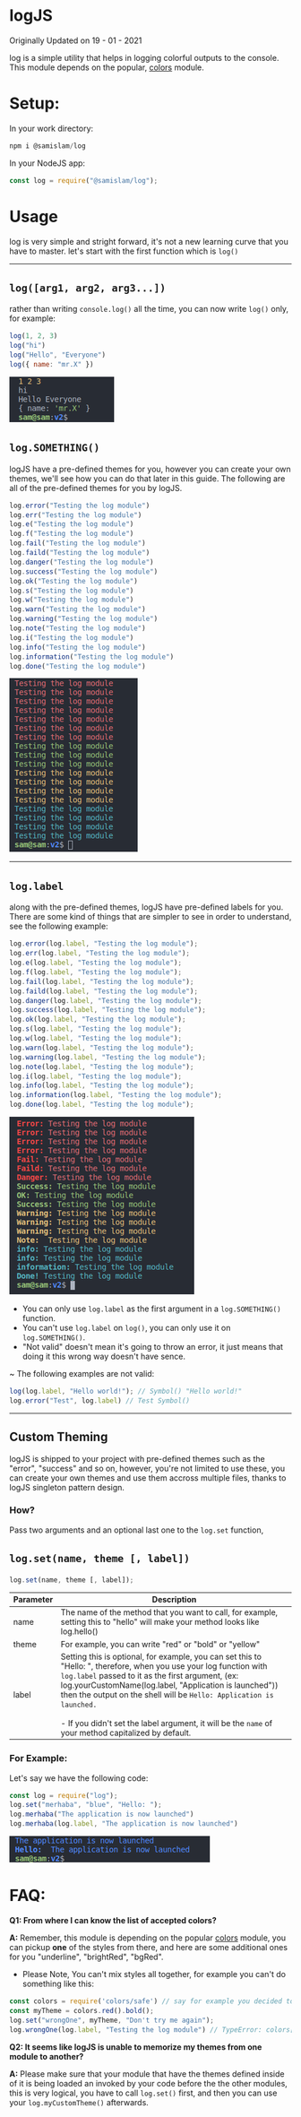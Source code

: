 # logJS

Originally Updated on 19 - 01 - 2021

log is a simple utility that helps in logging colorful outputs to the console.
This module depends on the popular, [colors](https://www.npmjs.com/package/colors) module.

# Setup:

In your work directory:

```js
npm i @samislam/log
```

In your NodeJS app:

```js
const log = require("@samislam/log");
```

# Usage

log is very simple and stright forward, it's not a new learning curve that you have to master.
let's start with the first function which is `log()`

* * *

## `log([arg1, arg2, arg3...])`

rather than writing `console.log()` all the time, you can now write `log()` only, for example:

```js
log(1, 2, 3)
log("hi")
log("Hello", "Everyone")
log({ name: "mr.X" })
```

![screenshot_1.png](https://raw.githubusercontent.com/samislam/log/main/screenshots/screenshot_1.png)

## `log.SOMETHING()`

logJS have a pre-defined themes for you, however you can create your own themes, we'll see how you can do that later in this guide.
The following are all of the pre-defined themes for you by logJS.

```js
log.error("Testing the log module")
log.err("Testing the log module")
log.e("Testing the log module")
log.f("Testing the log module")
log.fail("Testing the log module")
log.faild("Testing the log module")
log.danger("Testing the log module")
log.success("Testing the log module")
log.ok("Testing the log module")
log.s("Testing the log module")
log.w("Testing the log module")
log.warn("Testing the log module")
log.warning("Testing the log module")
log.note("Testing the log module")
log.i("Testing the log module")
log.info("Testing the log module")
log.information("Testing the log module")
log.done("Testing the log module")
```

![screenshot_2.png](https://raw.githubusercontent.com/samislam/log/main/screenshots/screenshot_2.png)

* * *

## `log.label`

along with the pre-defined themes, logJS have pre-defined labels for you.
There are some kind of things that are simpler to see in order to understand, see the following example:

```js
log.error(log.label, "Testing the log module");
log.err(log.label, "Testing the log module");
log.e(log.label, "Testing the log module");
log.f(log.label, "Testing the log module");
log.fail(log.label, "Testing the log module");
log.faild(log.label, "Testing the log module");
log.danger(log.label, "Testing the log module");
log.success(log.label, "Testing the log module");
log.ok(log.label, "Testing the log module");
log.s(log.label, "Testing the log module");
log.w(log.label, "Testing the log module");
log.warn(log.label, "Testing the log module");
log.warning(log.label, "Testing the log module");
log.note(log.label, "Testing the log module");
log.i(log.label, "Testing the log module");
log.info(log.label, "Testing the log module");
log.information(log.label, "Testing the log module");
log.done(log.label, "Testing the log module");
```

![screenshot_3.png](https://raw.githubusercontent.com/samislam/log/main/screenshots/screenshot_3.png)

- You can only use `log.label` as the first argument in a `log.SOMETHING()` function.
- You can't use `log.label` on `log()`, you can only use it on `log.SOMETHING()`.
- "Not valid" doesn't mean it's going to throw an error, it just means that doing it this wrong way doesn't have sence.

~ The following examples are not valid:

```js
log(log.label, "Hello world!"); // Symbol() "Hello world!"
log.error("Test", log.label) // Test Symbol()
```

* * *

## Custom Theming

logJS is shipped to your project with pre-defined themes such as the "error", "success" and so on, however, you're not limited to use these, you can create your own themes and use them accross multiple files, thanks to logJS singleton pattern design.

### How?

Pass two arguments and an optional last one to the `log.set` function,

## `log.set(name, theme [, label])`

```js
log.set(name, theme [, label]);
```

| Parameter | Description |
| --- | --- |
| name | The name of the method that you want to call, for example, setting this to "hello" will make your method looks like log.hello() |
| theme | For example, you can write "red" or "bold" or "yellow" |
| label | Setting this is optional, for example, you can set this to "Hello: ", therefore, when you use your log function with `log.label` passed to it as the first argument, (ex: log.yourCustomName(log.label, "Application is launched"))  then the output on the shell will be `Hello: Application is launched.` <br><br>\- If you didn't set the label argument, it will be the `name` of your method capitalized by default. |

### For Example:
Let's say we have the following code:
```js
const log = require("log");
log.set("merhaba", "blue", "Hello: ");
log.merhaba("The application is now launched")
log.merhaba(log.label, "The application is now launched")
```
![screenshot_4.png](https://raw.githubusercontent.com/samislam/log/main/screenshots/screenshot_4.png)

# FAQ:
**Q1: From where I can know the list of accepted 
colors?**

**A:** Remember, this module is depending on the popular [colors](https://github.com/Marak/colors.js) module, you can pickup **one** of the styles from there, and here are some additional ones for you "underline", "brightRed", "bgRed".

- Please Note, You can't mix styles all together, for example you can't do something like this:
```js
const colors = require('colors/safe') // say for example you decided to install the colors module and generate a new style to apply it on logJS
const myTheme = colors.red().bold();
log.set("wrongOne", myTheme, "Don't try me again"); 
log.wrongOne(log.label, "Testing the log module") // TypeError: colors[theme[style]] is not a function (this is an internal module error)
````
**Q2: It seems like logJS is unable to memorize my themes from one module to another?**

**A:** Please make sure that your module that have the themes defined inside of it is being loaded an invoked by your code before the the other modules, this is very logical, you have to call `log.set()` first, and then you can use your `log.myCustomTheme()` afterwards.
